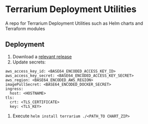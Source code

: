 # Terrarium Deployment Utilities

A repo for Terrarium Deployment Utilities such as Helm charts and Terraform modules

## Deployment

1. Download a [relevant release](https://github.com/terrariumcloud/terrarium-deployment-utils/releases)
2. Update secrets:

```
aws_access_key_id: <BASE64_ENCODED_ACCESS_KEY_ID>
aws_access_key_secret: <BASE64_ENCODED_ACCESS_KEY_SECRET>
aws_region: <BASE64_ENCODED_AWS_REGION>
imagePullSecret: <BASE64_ENCODED_DOCKER_SECRET>
ingress:
  host: <HOSTNAME>
tls:
  crt: <TLS_CERTIFICATE>
  key: <TLS_KEY>
```

1. Execute `helm install terrarium ./<PATH_TO CHART_ZIP>`

